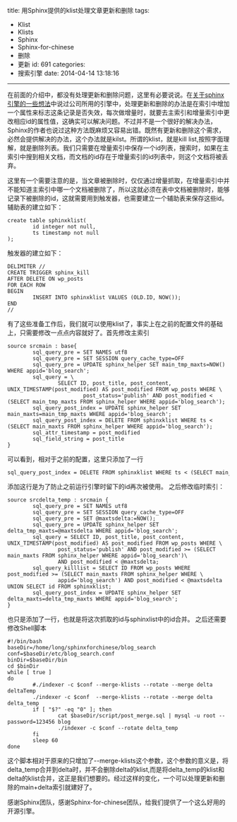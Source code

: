 title: 用Sphinx提供的klist处理文章更新和删除
tags:
  - Klist
  - Klists
  - Sphinx
  - Sphinx-for-chinese
  - 删除
  - 更新
id: 691
categories:
  - 搜索引擎
date: 2014-04-14 13:18:16
---

在前面的介绍中，都没有处理更新和删除问题，这里有必要说说。在[关于sphinx引擎的一些想法](http://program.dengshilong.org/2014/04/11/关于sphinx引擎的一些想法/)中说过公司所用的引擎中，处理更新和删除的办法是在索引中增加一个属性来标志这条记录是否失效，每次做增量时，就要去主索引和增量索引中更改相应id的属性值，这确实可以解决问题。不过并不是一个很好的解决办法，Sphinx的作者也说过这种方法既麻烦又容易出错。既然有更新和删除这个需求，必然会提供解决的办法，这个办法就是kilst。所谓的klist，就是kill list,按照字面理解，就是删除列表。我们只需要在增量索引中保存一个id列表，搜索时，如果在主索引中搜到相关文档，而文档的id存在于增量索引的id列表中，则这个文档将被丢弃。

这里有一个需要注意的是，当文章被删除时，仅仅通过增量抓取，在增量索引中并不能知道主索引中哪一个文档被删除了，所以这就必须在表中文档被删除时，能够记录下被删除的id，这就需要用到触发器，也需要建立一个辅助表来保存这些id。辅助表的建立如下：
```
create table sphinxklist(
        id integer not null,
        ts timestamp not null
);
```
触发器的建立如下：
```
DELIMITER //
CREATE TRIGGER sphinx_kill
AFTER DELETE ON wp_posts
FOR EACH ROW
BEGIN
        INSERT INTO sphinxklist VALUES (OLD.ID, NOW());
END
//
```
有了这些准备工作后，我们就可以使用klist了，事实上在之前的配置文件的基础上，只需要修改一点点内容就好了。首先修改主索引
```
source srcmain : base{
        sql_query_pre = SET NAMES utf8
        sql_query_pre = SET SESSION query_cache_type=OFF
        sql_query_pre = UPDATE sphinx_helper SET main_tmp_maxts=NOW() WHERE appid='blog_search';
        sql_query = \
                SELECT ID, post_title, post_content, UNIX_TIMESTAMP(post_modified) AS post_modified FROM wp_posts WHERE \
                        post_status='publish' AND post_modified < (SELECT main_tmp_maxts FROM sphinx_helper WHERE appid='blog_search');
        sql_query_post_index = UPDATE sphinx_helper SET main_maxts=main_tmp_maxts WHERE appid='blog_search';
        sql_query_post_index = DELETE FROM sphinxklist WHERE ts < (SELECT main_maxts FROM sphinx_helper WHERE appid='blog_search');
        sql_attr_timestamp = post_modified
        sql_field_string = post_title
}
```
可以看到，相对于之前的配置，这里只添加了一行
```
sql_query_post_index = DELETE FROM sphinxklist WHERE ts < (SELECT main_maxts FROM sphinx_helper WHERE appid='blog_search');
```
添加这行是为了防止之前运行引擎时留下的id再次被使用。
之后修改临时索引：
```
source srcdelta_temp : srcmain {
        sql_query_pre = SET NAMES utf8
        sql_query_pre = SET SESSION query_cache_type=OFF
        sql_query_pre = SET @maxtsdelta:=NOW();
        sql_query_pre = UPDATE sphinx_helper SET delta_tmp_maxts=@maxtsdelta WHERE appid='blog_search';
        sql_query = SELECT ID, post_title, post_content, UNIX_TIMESTAMP(post_modified) AS post_modified FROM wp_posts WHERE \
                post_status='publish' AND post_modified >= (SELECT main_maxts FROM sphinx_helper WHERE appid='blog_search')\
                AND post_modified < @maxtsdelta;
        sql_query_killlist = SELECT ID FROM wp_posts WHERE post_modified >= (SELECT main_maxts FROM sphinx_helper WHERE \
                appid='blog_search') AND post_modified < @maxtsdelta UNION SELECT id FROM sphinxklist;
        sql_query_post_index = UPDATE sphinx_helper SET delta_maxts=delta_tmp_maxts WHERE appid='blog_search';
}
```
也只是添加了一行，也就是将这次抓取的id与sphinxlist中的id合并。
之后还需要修改Shell脚本
```
#!/bin/bash
baseDir=/home/long/sphinxforchinese/blog_search
conf=$baseDir/etc/blog_search.conf
binDir=$baseDir/bin
cd $binDir
while [ true ]
do
        #./indexer -c $conf --merge-klists --rotate --merge delta deltaTemp
        ./indexer -c $conf  --merge-klists --rotate --merge delta delta_temp
        if [ "$?" -eq "0" ]; then
                cat $baseDir/script/post_merge.sql | mysql -u root --password=123456 blog
                ./indexer -c $conf --rotate delta_temp
        fi
        sleep 60
done
```
这个脚本相对于原来的只增加了--merge-klists这个参数，这个参数的意义是，将delta_temp合并到delta时，并不会删除delta的klist,而是将delta_temp的klist和delta的klist合并，这正是我们想要的。经过这样的变化，一个可以处理更新和删除的main+delta索引就建好了。

感谢Sphinx团队，感谢Sphinx-for-chinese团队，给我们提供了一个这么好用的开源引擎。
